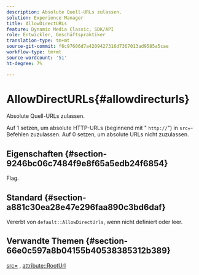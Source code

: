 ```yaml
---
description: Absolute Quell-URLs zulassen.
solution: Experience Manager
title: AllowDirectURLs
feature: Dynamic Media Classic, SDK/API
role: Entwickler, Geschäftspraktiker
translation-type: tm+mt
source-git-commit: f6c97606d7a4209427316d7367013ad9585a5cae
workflow-type: tm+mt
source-wordcount: '51'
ht-degree: 7%

---
```



# AllowDirectURLs{#allowdirecturls}

Absolute Quell-URLs zulassen.

Auf 1 setzen, um absolute HTTP-URLs (beginnend mit &quot; `http://`&quot;) in `src=`-Befehlen zuzulassen. Auf 0 setzen, um absolute URLs nicht zuzulassen.

## Eigenschaften {#section-9246bc06c7484f9e8f65a5edb24f6854}

Flag.

## Standard {#section-a881c30ea28e47e296faa890c3bd6daf}

Vererbt von `default::AllowDirectUrls`, wenn nicht definiert oder leer.

## Verwandte Themen {#section-66e0c597a8b04155b40538385312b389}

[src=](../../../../../ir-api/http-protocol/image-rendering-api-ref/c-ir-http-protocol-ref/c-ir-http-protocol-command-reference/r-ir-src.md#reference-62c98abad22149d68d405ed6aaff8272) ,  [attribute::RootUrl](../../../../../ir-api/material-cat/image-rendering-api-ref/c-ir-material-catalog/c-ir-attributes-reference/r-ir-rooturl.md#reference-b8d706a573814802bd6794223cc78402)
